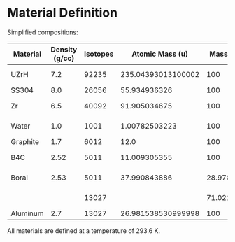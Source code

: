 # Material Definition

Simplified compositions:

| Material | Density (g/cc) | Isotopes | Atomic Mass (u)    | Mass Fraction (wt.%) | Atom Density (/barn-cm) |
|----------|----------------|----------|--------------------|----------------------|-------------------------|
| UZrH     | 7.2            | 92235    | 235.04393013100002 | 100                  | 1.8447368020026703e-02  |
| SS304    | 8.0            | 26056    | 55.934936326       | 100                  | 8.61306638827906e-02    |
| Zr       | 6.5            | 40092    | 91.905034675       | 100                  | 4.343444808841109e-01   |
| Water    | 1.0            | 1001     | 1.00782503223      | 100                  | 5.975383928175404e-01   |
| Graphite | 1.7            | 6012     | 12.0               | 100                  | 8.531367125e-02         |
| B4C      | 2.52           | 5011     | 11.009305355       | 100                  | 1.3784517815293171e-01  |
| Boral    | 2.53           | 5011     | 37.990843886       | 28.978838659219774   | 4.010444737873965e-02   |
|          |                | 13027    |                    | 71.02116134078023    | 4.010444737873965e-02   |
| Aluminum | 2.7            | 13027    | 26.981538530999998 | 100                  | 6.02626200552596e-02    |


All materials are defined at a temperature of 293.6 K.
